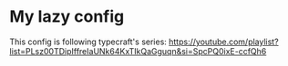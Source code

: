 # My lazy config
This config is following typecraft's series: https://youtube.com/playlist?list=PLsz00TDipIffreIaUNk64KxTIkQaGguqn&si=SpcPQ0ixE-ccfQh6
